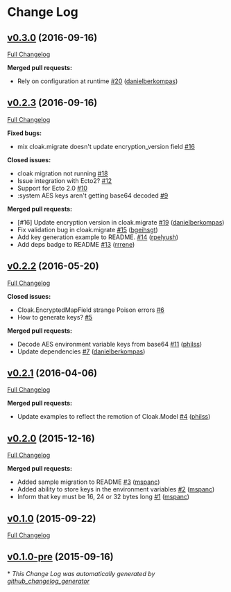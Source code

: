 # Change Log

## [v0.3.0](https://github.com/danielberkompas/cloak/tree/v0.3.0) (2016-09-16)
[Full Changelog](https://github.com/danielberkompas/cloak/compare/v0.2.3...v0.3.0)

**Merged pull requests:**

- Rely on configuration at runtime [\#20](https://github.com/danielberkompas/cloak/pull/20) ([danielberkompas](https://github.com/danielberkompas))

## [v0.2.3](https://github.com/danielberkompas/cloak/tree/v0.2.3) (2016-09-16)
[Full Changelog](https://github.com/danielberkompas/cloak/compare/v0.2.2...v0.2.3)

**Fixed bugs:**

- mix cloak.migrate doesn't update encryption\_version field [\#16](https://github.com/danielberkompas/cloak/issues/16)

**Closed issues:**

- cloak migration not running [\#18](https://github.com/danielberkompas/cloak/issues/18)
- Issue integration with Ecto2? [\#12](https://github.com/danielberkompas/cloak/issues/12)
- Support for Ecto 2.0 [\#10](https://github.com/danielberkompas/cloak/issues/10)
- :system AES keys aren't getting base64 decoded [\#9](https://github.com/danielberkompas/cloak/issues/9)

**Merged pull requests:**

- \[\#16\] Update encryption version in cloak.migrate [\#19](https://github.com/danielberkompas/cloak/pull/19) ([danielberkompas](https://github.com/danielberkompas))
- Fix validation bug in cloak.migrate [\#15](https://github.com/danielberkompas/cloak/pull/15) ([bgeihsgt](https://github.com/bgeihsgt))
- Add key generation example to README. [\#14](https://github.com/danielberkompas/cloak/pull/14) ([rpelyush](https://github.com/rpelyush))
- Add deps badge to README [\#13](https://github.com/danielberkompas/cloak/pull/13) ([rrrene](https://github.com/rrrene))

## [v0.2.2](https://github.com/danielberkompas/cloak/tree/v0.2.2) (2016-05-20)
[Full Changelog](https://github.com/danielberkompas/cloak/compare/v0.2.1...v0.2.2)

**Closed issues:**

- Cloak.EncryptedMapField strange Poison errors [\#6](https://github.com/danielberkompas/cloak/issues/6)
- How to generate keys? [\#5](https://github.com/danielberkompas/cloak/issues/5)

**Merged pull requests:**

- Decode AES environment variable keys from base64 [\#11](https://github.com/danielberkompas/cloak/pull/11) ([philss](https://github.com/philss))
- Update dependencies [\#7](https://github.com/danielberkompas/cloak/pull/7) ([danielberkompas](https://github.com/danielberkompas))

## [v0.2.1](https://github.com/danielberkompas/cloak/tree/v0.2.1) (2016-04-06)
[Full Changelog](https://github.com/danielberkompas/cloak/compare/v0.2.0...v0.2.1)

**Merged pull requests:**

- Update examples to reflect the remotion of Cloak.Model [\#4](https://github.com/danielberkompas/cloak/pull/4) ([philss](https://github.com/philss))

## [v0.2.0](https://github.com/danielberkompas/cloak/tree/v0.2.0) (2015-12-16)
[Full Changelog](https://github.com/danielberkompas/cloak/compare/v0.1.0...v0.2.0)

**Merged pull requests:**

- Added sample migration to README [\#3](https://github.com/danielberkompas/cloak/pull/3) ([mspanc](https://github.com/mspanc))
- Added ability to store keys in the environment variables [\#2](https://github.com/danielberkompas/cloak/pull/2) ([mspanc](https://github.com/mspanc))
- Inform that key must be 16, 24 or 32 bytes long [\#1](https://github.com/danielberkompas/cloak/pull/1) ([mspanc](https://github.com/mspanc))

## [v0.1.0](https://github.com/danielberkompas/cloak/tree/v0.1.0) (2015-09-22)
[Full Changelog](https://github.com/danielberkompas/cloak/compare/v0.1.0-pre...v0.1.0)

## [v0.1.0-pre](https://github.com/danielberkompas/cloak/tree/v0.1.0-pre) (2015-09-16)


\* *This Change Log was automatically generated by [github_changelog_generator](https://github.com/skywinder/Github-Changelog-Generator)*